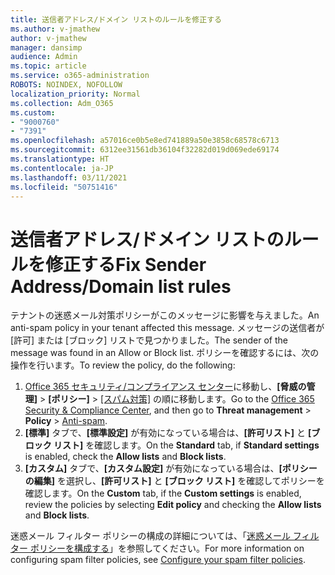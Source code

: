 ```yaml
---
title: 送信者アドレス/ドメイン リストのルールを修正する
ms.author: v-jmathew
author: v-jmathew
manager: dansimp
audience: Admin
ms.topic: article
ms.service: o365-administration
ROBOTS: NOINDEX, NOFOLLOW
localization_priority: Normal
ms.collection: Adm_O365
ms.custom:
- "9000760"
- "7391"
ms.openlocfilehash: a57016ce0b5e8ed741889a50e3858c68578c6713
ms.sourcegitcommit: 6312ee31561db36104f32282d019d069ede69174
ms.translationtype: HT
ms.contentlocale: ja-JP
ms.lasthandoff: 03/11/2021
ms.locfileid: "50751416"
---
```

# <a name="fix-sender-addressdomain-list-rules"></a><span data-ttu-id="5bf70-102">送信者アドレス/ドメイン リストのルールを修正する</span><span class="sxs-lookup"><span data-stu-id="5bf70-102">Fix Sender Address/Domain list rules</span></span>

<span data-ttu-id="5bf70-103">テナントの迷惑メール対策ポリシーがこのメッセージに影響を与えました。</span><span class="sxs-lookup"><span data-stu-id="5bf70-103">An anti-spam policy in your tenant affected this message.</span></span> <span data-ttu-id="5bf70-104">メッセージの送信者が [許可] または [ブロック] リストで見つかりました。</span><span class="sxs-lookup"><span data-stu-id="5bf70-104">The sender of the message was found in an Allow or Block list.</span></span> <span data-ttu-id="5bf70-105">ポリシーを確認するには、次の操作を行います。</span><span class="sxs-lookup"><span data-stu-id="5bf70-105">To review the policy, do the following:</span></span>

1. <span data-ttu-id="5bf70-106">[Office 365 セキュリティ/コンプライアンス センター](https://go.microsoft.com/fwlink/p/?linkid=2077143)に移動し、**[脅威の管理]** > **[ポリシー]** > [[スパム対策]](https://go.microsoft.com/fwlink/?linkid=2101518) の順に移動します。</span><span class="sxs-lookup"><span data-stu-id="5bf70-106">Go to the [Office 365 Security & Compliance Center](https://go.microsoft.com/fwlink/p/?linkid=2077143), and then go to **Threat management** > **Policy** > [Anti-spam](https://go.microsoft.com/fwlink/?linkid=2101518).</span></span>
2. <span data-ttu-id="5bf70-107">**[標準]** タブで、**[標準設定]** が有効になっている場合は、**[許可リスト]** と **[ブロック リスト]** を確認します。</span><span class="sxs-lookup"><span data-stu-id="5bf70-107">On the **Standard** tab, if **Standard settings** is enabled, check the **Allow lists** and **Block lists**.</span></span>
3. <span data-ttu-id="5bf70-108">**[カスタム]** タブで、**[カスタム設定]** が有効になっている場合は、**[ポリシーの編集]** を選択し、**[許可リスト]** と **[ブロック リスト]** を確認してポリシーを確認します。</span><span class="sxs-lookup"><span data-stu-id="5bf70-108">On the **Custom** tab, if the **Custom settings** is enabled, review the policies by selecting **Edit policy** and checking the **Allow lists** and **Block lists**.</span></span>

<span data-ttu-id="5bf70-109">迷惑メール フィルター ポリシーの構成の詳細については、「[迷惑メール フィルター ポリシーを構成する](https://go.microsoft.com/fwlink/?linkid=2101431)」を参照してください。</span><span class="sxs-lookup"><span data-stu-id="5bf70-109">For more information on configuring spam filter policies, see [Configure your spam filter policies](https://go.microsoft.com/fwlink/?linkid=2101431).</span></span>
